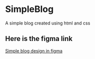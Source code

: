 # SimpleBlog

 A simple blog created using html and css

## Here is the figma link

 [Simple blog design in figma](https://www.figma.com/file/nh0V05z3NB87ue9v5PcO3R/writings.dev?type=design&node-id=41-95&mode=design&t=Iq0ayyYbnROkBAuK-0)
